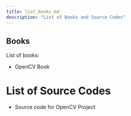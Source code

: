 ```yaml
---
title: list_books.md
description: "List of Books and Source Codes"
---
```



## Books
List of books:

- OpenCV Book


# List of Source Codes 

- Source code for OpenCV Project

